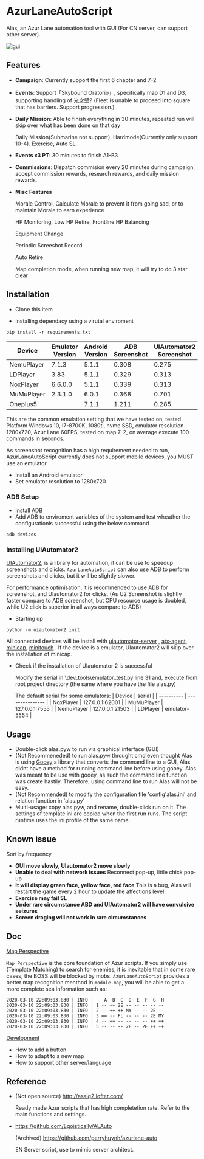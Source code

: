 # AzurLaneAutoScript

Alas, an Azur Lane automation tool with GUI (For CN server, can support other server).

![gui](doc/README.assets/gui_en.png)

## Features  

- **Campaign**: Currently support the first 6 chapter and 7-2  

- **Events**: Support「Skybound Oratorio」, specifically map D1 and D3, supporting handling of 光之壁? (Fleet is unable to proceed into square that has barriers. Support progression.)

- **Daily Mission**: Able to finish everything in 30 minutes, repeated run will skip over what has been done on that day  

  Daily Mission(Submarine not support). Hardmode(Currently only support 10-4). Exercise, Auto SL.  
  
- **Events x3 PT**: 30 minutes to finish A1-B3  

- **Commissions**: Dispatch commision every 20 minutes during campaign, accept commission rewards, research rewards, and daily mission rewards.  

- **Misc Features**  

  Morale Control, Calculate Morale to prevent it from going sad, or to maintain Morale to earn experience   

  HP Monitoring, Low HP Retire, Frontline HP Balancing  

  Equipment Change  
 
  Periodic Screeshot Record  
 
  Auto Retire  
 
  Map completion mode, when running new map, it will try to do 3 star clear



## Installation

- Clone this item

- Installing dependacy using a virutal enviroment

```
pip install -r requirements.txt
```


| Device     | Emulator Version | Android Version | ADB Screenshot | UIAutomator2 Screenshot | ADB Click | UIAutomator2 Click |
| ---------- | ---------- | -------- | ------- | ------ | ------- | ------ |
| NemuPlayer | 7.1.3      | 5.1.1    | 0.308   | 0.275  | 0.294   | 0.146  |
| LDPlayer   | 3.83       | 5.1.1    | 0.329   | 0.313  | 0.291   | 0.146  |
| NoxPlayer  | 6.6.0.0    | 5.1.1    | 0.339   | 0.313  | 0.505   | 0.141  |
| MuMuPlayer | 2.3.1.0    | 6.0.1    | 0.368   | 0.701  | 0.358   | 0.148  |
| Oneplus5   |            | 7.1.1    | 1.211   | 0.285  | 0.447   | 0.160  |

This are the common emulation setting that we have tested on, tested Platform Windows 10, I7-8700K, 1080ti, nvme SSD, emulator resolution 1280x720, Azur Lane 60FPS, tested on map 7-2, on average execute 100 commands in seconds.  

As screenshot recognition has a high requirement needed to run, AzurLaneAutoScript currently does not support mobile devices, you MUST use an emulator.  

- Install an Android emulator  
- Set emulator resolution to 1280x720

### ADB Setup

- Install [ADB](https://developer.android.com/studio/releases/platform-tools)
- Add ADB to enviroment variables of the system and test wheather the configurationis successful using the below command

```
adb devices
```

### Installing UIAutomator2

[UIAutomator2](https://github.com/openatx/uiautomator2), is a library for automation, it can be use to speedup screenshots and clicks. `AzurLaneAutoScript` can also use ADB to perform screenshots and clicks, but it will be slightly slower.  

For performance optimisation, it is recommended to use ADB for screenshot, and UIautomator2 for clicks. (As U2 Screenshot is slightly faster compare to ADB screenshot, but CPU resource usage is doubled, while U2 click is superior in all ways compare to ADB)  

- Starting up

```
python -m uiautomator2 init
```

All connected devices will be install with [uiautomator-server](https://github.com/openatx/android-uiautomator-server/releases) , [atx-agent](https://github.com/openatx/atx-agent), [minicap](https://github.com/openstf/minicap), [minitouch](https://github.com/openstf/minitouch)
. If the device is a emulator, UIautomator2 will skip over the installation of minicap.  

- Check if the installation of UIautomator 2 is successful  

  Modify the serial in \dev_tools\emulator_test.py line 31 and, execute from root project directory (the same where you have the file alas.py) 
  
  The default serial for some emulators:
  | Device     | serial          |
  | ---------- | --------------- |
  | NoxPlayer  | 127.0.0.1:62001 |
  | MuMuPlayer | 127.0.0.1:7555  |
  | NemuPlayer | 127.0.0.1:21503 |
  | LDPlayer   | emulator-5554   |

## Usage
 
- Double-click alas.pyw to run via graphical interface (GUI)
- (Not Recommeneded) to run alas.pyw throught cmd even thought Alas is using [Gooey](https://github.com/chriskiehl/Gooey) a library that converts the command line to a GUI, Alas didnt have a method for running command line before using gooey. Alas was meant to be use with gooey, as such the command line function was create hastily. Therefore, using command line to run Alas will not be easy.  
- (Not Recommended) to modify the configuration file 'config'alas.ini' and relation function in 'alas.py'
- Multi-usage: copy alas.pyw, and rename, double-click run on it. The settings of template.ini are copied when the first run runs. The script runtime uses the ini profile of the same name.

## Known issue

Sort by frequency

- **GUI move slowly, UIautomator2 move slowly**
- **Unable to deal with network issues** Reconnect pop-up, little chick pop-up
- **It will display green face, yellow face, red face** This is a bug, Alas will restart the game every 2 hour to update the affections level.
- **Exercise may fail SL**
- **Under rare circumstance ABD and UIAutomator2 will have convulsive seizures**
- **Screen draging will not work in rare circumstances**




## Doc
[Map Perspective](doc/perspective.md)

`Map Perspective` is the core foundation of Azur scripts. If you simply use (Template Matching) to search for enemies, it is inevitable that in some rare cases, the BOSS will be blocked by mobs. `AzurLaneAutoScript` provides a better map recognition menthod in `module.map`, you will be able to get a more complete sea information such as:


```
2020-03-10 22:09:03.830 | INFO |    A  B  C  D  E  F  G  H
2020-03-10 22:09:03.830 | INFO | 1 -- ++ 2E -- -- -- -- --
2020-03-10 22:09:03.830 | INFO | 2 -- ++ ++ MY -- -- 2E --
2020-03-10 22:09:03.830 | INFO | 3 == -- FL -- -- -- 2E MY
2020-03-10 22:09:03.830 | INFO | 4 -- == -- -- -- -- ++ ++
2020-03-10 22:09:03.830 | INFO | 5 -- -- -- 2E -- 2E ++ ++
```


[Development](doc/development.md)
- How to add a button
- How to adapt to a new map
- How to support other server/language

## Reference

- (Not open source) http://asaiq2.lofter.com/

  Ready made Azur scripts that has high completetion rate. Refer to the main functions and settings.

- https://github.com/Egoistically/ALAuto

  (Archived) https://github.com/perryhuynh/azurlane-auto

  EN Server script, use to mimic server architect.
